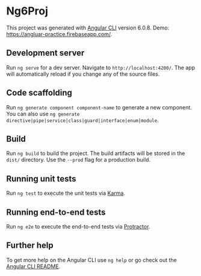 
# Ng6Proj

This project was generated with [Angular CLI](https://github.com/angular/angular-cli) version 6.0.8.
Demo: https://angluar-practice.firebaseapp.com/.

## Development server

Run `ng serve` for a dev server. Navigate to `http://localhost:4200/`. The app will automatically reload if you change any of the source files.

## Code scaffolding

Run `ng generate component component-name` to generate a new component. You can also use `ng generate directive|pipe|service|class|guard|interface|enum|module`.

## Build

Run `ng build` to build the project. The build artifacts will be stored in the `dist/` directory. Use the `--prod` flag for a production build.

## Running unit tests

Run `ng test` to execute the unit tests via [Karma](https://karma-runner.github.io).

## Running end-to-end tests

Run `ng e2e` to execute the end-to-end tests via [Protractor](http://www.protractortest.org/).

## Further help
  
To get more help on the Angular CLI use `ng help` or go check out the [Angular CLI README](https://github.com/angular/angular-cli/blob/master/README.md).